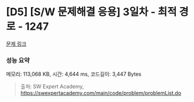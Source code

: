# [D5] [S/W 문제해결 응용] 3일차 - 최적 경로 - 1247 

[문제 링크](https://swexpertacademy.com/main/code/problem/problemDetail.do?contestProbId=AV15OZ4qAPICFAYD) 

### 성능 요약

메모리: 113,068 KB, 시간: 4,644 ms, 코드길이: 3,447 Bytes



> 출처: SW Expert Academy, https://swexpertacademy.com/main/code/problem/problemList.do